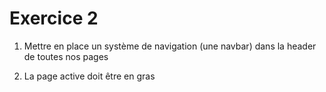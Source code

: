 # Exercice 2

1. Mettre en place un système de navigation (une navbar) dans la header de toutes nos pages

2. La page active doit être en gras